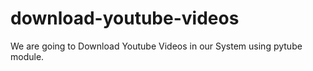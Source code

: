 # download-youtube-videos
We are going to Download Youtube Videos in our System using pytube module.
